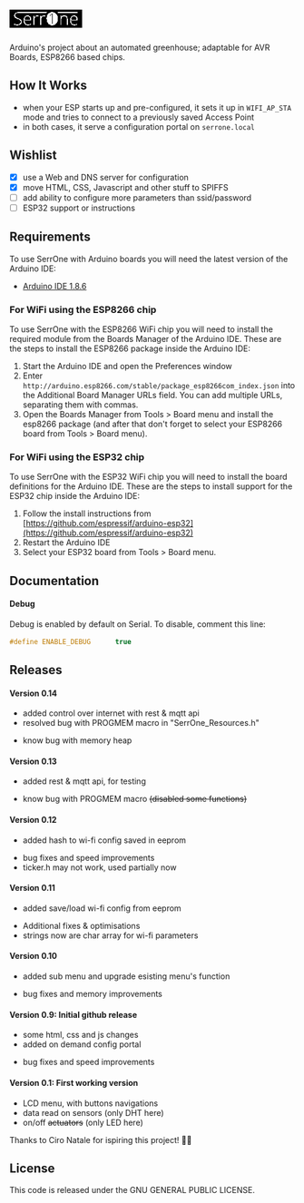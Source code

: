 # ![SerrOne](https://raw.githubusercontent.com/claudio-perrotta/SerrOne/master/SerrOne/data/logo.bmp)
Arduino's project about an automated greenhouse; adaptable for AVR Boards, ESP8266 based chips.

## How It Works
- when your ESP starts up and pre-configured, it sets it up in `WIFI_AP_STA` mode and tries to connect to a previously saved Access Point
- in both cases, it serve a configuration portal on `serrone.local`

## Wishlist
- [x] use a Web and DNS server for configuration
- [x] move HTML, CSS, Javascript and other stuff to SPIFFS
- [ ] add ability to configure more parameters than ssid/password
- [ ] ESP32 support or instructions

## Requirements

To use SerrOne with Arduino boards you will need the latest version of the Arduino IDE:

- [Arduino IDE 1.8.6](http://arduino.cc/en/main/software)

### For WiFi using the ESP8266 chip

To use SerrOne with the ESP8266 WiFi chip you will need to install the required module from the Boards Manager of the Arduino IDE. These are the steps to install the ESP8266 package inside the Arduino IDE:

1. Start the Arduino IDE and open the Preferences window
2. Enter `http://arduino.esp8266.com/stable/package_esp8266com_index.json` into the Additional Board Manager URLs field. You can add multiple URLs, separating them with commas.
3. Open the Boards Manager from Tools > Board menu and install the esp8266 package (and after that don't forget to select your ESP8266 board from Tools > Board menu).

### For WiFi using the ESP32 chip

To use SerrOne with the ESP32 WiFi chip you will need to install the board definitions for the Arduino IDE. These are the steps to install support for the ESP32 chip inside the Arduino IDE:

1. Follow the install instructions from [https://github.com/espressif/arduino-esp32](https://github.com/espressif/arduino-esp32)
2. Restart the Arduino IDE
3. Select your ESP32 board from Tools > Board menu.

## Documentation

#### Debug
Debug is enabled by default on Serial. To disable, comment this line:
```cpp
#define ENABLE_DEBUG      true
```

## Releases

#### Version 0.14
+ added control over internet with rest & mqtt api
+ resolved bug with PROGMEM macro in "SerrOne_Resources.h"
- know bug with memory heap

#### Version 0.13
+ added rest & mqtt api, for testing
- know bug with PROGMEM macro ~~(disabled some functions)~~

#### Version 0.12
+ added hash to wi-fi config saved in eeprom
- bug fixes and speed improvements
- ticker.h may not work, used partially now

#### Version 0.11
+ added save/load wi-fi config from eeprom
- Additional fixes & optimisations
- strings now are char array for wi-fi parameters

#### Version 0.10
+ added sub menu and upgrade esisting menu's function
- bug fixes and memory improvements

#### Version 0.9: Initial github release
+ some html, css and js changes
+ added on demand config portal
- bug fixes and speed improvements

#### Version 0.1: First working version
+ LCD menu, with buttons navigations
+ data read on sensors (only DHT here)
+ on/off ~~actuators~~ (only LED here)

Thanks to Ciro Natale for ispiring this project! 👏🏻

## License

This code is released under the GNU GENERAL PUBLIC LICENSE.
